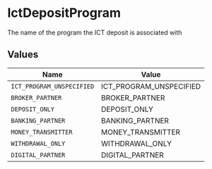# IctDepositProgram

The name of the program the ICT deposit is associated with


## Values

| Name                      | Value                     |
| ------------------------- | ------------------------- |
| `ICT_PROGRAM_UNSPECIFIED` | ICT_PROGRAM_UNSPECIFIED   |
| `BROKER_PARTNER`          | BROKER_PARTNER            |
| `DEPOSIT_ONLY`            | DEPOSIT_ONLY              |
| `BANKING_PARTNER`         | BANKING_PARTNER           |
| `MONEY_TRANSMITTER`       | MONEY_TRANSMITTER         |
| `WITHDRAWAL_ONLY`         | WITHDRAWAL_ONLY           |
| `DIGITAL_PARTNER`         | DIGITAL_PARTNER           |